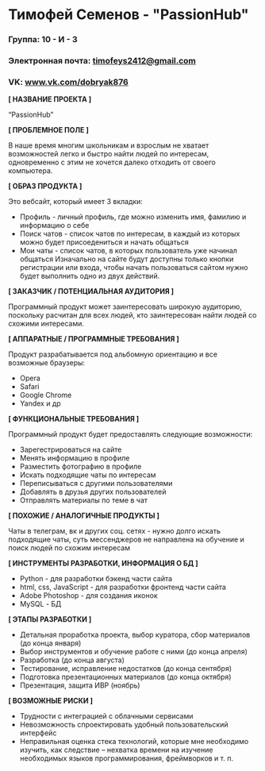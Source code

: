 # Тимофей Семенов - "PassionHub"

### Группа: 10 - И - 3
### Электронная почта: timofeys2412@gmail.com
### VK: www.vk.com/dobryak876

**[ НАЗВАНИЕ ПРОЕКТА ]**

“PassionHub”


**[ ПРОБЛЕМНОЕ ПОЛЕ ]**

В наше время многим школьникам и взрослым не хватает возможностей легко и быстро найти людей по интересам, одновременно с этим не хочется далеко отходить от своего компьютера.

**[ ОБРАЗ ПРОДУКТА ]**

Это вебсайт, который имеет 3 вкладки:
* Профиль - личный профиль, где можно изменить имя, фамилию и информацию о себе
* Поиск чатов - список чатов по интересам, в каждый из которых можно будет присоедениться и начать общаться
* Мои чаты - список чатов, в которых пользователь уже начинал общаться
Изначально на сайте будут доступны только кнопки регистрации или входа, чтобы начать пользоваться сайтом нужно будет выполнить одно из двух действий.

**[ ЗАКАЗЧИК / ПОТЕНЦИАЛЬНАЯ АУДИТОРИЯ ]**

Программный продукт может заинтересовать широкую аудиторию, поскольку расчитан для всех людей, кто заинтересован найти людей со схожими интересами.

**[ АППАРАТНЫЕ / ПРОГРАММНЫЕ ТРЕБОВАНИЯ ]** 

Продукт разрабатывается под альбомную ориентацию и все возможные браузеры:
* Opera
* Safari
* Google Chrome
* Yandex и др


**[ ФУНКЦИОНАЛЬНЫЕ ТРЕБОВАНИЯ ]**

Программный продукт будет предоставлять следующие возможности:
* Зарегестрироваться на сайте
* Менять информацию в профиле
* Разместить фотографию в профиле
* Искать подходящие чаты по интересам
* Переписываться с другими пользователями
* Добавлять в друзья других пользователей
* Отправлять материалы по теме в чат 

**[ ПОХОЖИЕ / АНАЛОГИЧНЫЕ ПРОДУКТЫ ]**

Чаты в телеграм, вк и других соц. сетях - нужно долго искать подходящие чаты, суть мессенджеров не направлена на обучение и поиск людей по схожим интересам

**[ ИНСТРУМЕНТЫ РАЗРАБОТКИ, ИНФОРМАЦИЯ О БД ]**

*	Python - для разработки бэкенд части сайта
*	html, css, JavaScript - для разработки фронтенд части сайта
* Adobe Photoshop - для создания иконок 
*	MySQL - БД 

**[ ЭТАПЫ РАЗРАБОТКИ ]**

* Детальная проработка проекта, выбор куратора, сбор материалов (до конца января)
* Выбор инструментов и обучение работе с ними (до конца апреля)
* Разработка (до конца августа)
* Тестирование, исправление недостатков (до конца сентября)
* Подготовка презентационных материалов (до конца октября)
* Презентация, защита ИВР (ноябрь)

**[ ВОЗМОЖНЫЕ РИСКИ ]**

*	Трудности с интеграцией с облачными сервисами
*	Невозможность спроектировать удобный пользовательский интерфейс 
*	Неправильная оценка стека технологий, которые мне необходимо изучить, как следствие – нехватка времени на изучение необходимых языков программирования, фреймворков и т. п.
